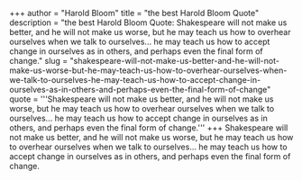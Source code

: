 +++
author = "Harold Bloom"
title = "the best Harold Bloom Quote"
description = "the best Harold Bloom Quote: Shakespeare will not make us better, and he will not make us worse, but he may teach us how to overhear ourselves when we talk to ourselves... he may teach us how to accept change in ourselves as in others, and perhaps even the final form of change."
slug = "shakespeare-will-not-make-us-better-and-he-will-not-make-us-worse-but-he-may-teach-us-how-to-overhear-ourselves-when-we-talk-to-ourselves-he-may-teach-us-how-to-accept-change-in-ourselves-as-in-others-and-perhaps-even-the-final-form-of-change"
quote = '''Shakespeare will not make us better, and he will not make us worse, but he may teach us how to overhear ourselves when we talk to ourselves... he may teach us how to accept change in ourselves as in others, and perhaps even the final form of change.'''
+++
Shakespeare will not make us better, and he will not make us worse, but he may teach us how to overhear ourselves when we talk to ourselves... he may teach us how to accept change in ourselves as in others, and perhaps even the final form of change.
